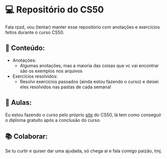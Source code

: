 # 💻 Repositório do CS50

Fala rpzd, vou (tentar) manter esse repositório com anotações e exercícios feitos durante o curso CS50. 

## 📜 Conteúdo:
- Anotações: 
   - Algumas anotações, mas a maioria das coisas que vc vai encontrar são os exemplos nos arquivos
- Exercícios resolvidos:
    - Resolvi exercícios passados (ainda estou fazendo o curso) e deixei eles resolvidos nas pastas de cada semana!

## 🔗 Aulas:
Eu estou fazendo o curso pelo próprio <a href="https://cs50.harvard.edu/x/2023/weeks/1/ ">site</a>  do CS50, lá tem como conseguir o diploma gratuito após a conclusão do curso.

## 📚 Colaborar:
Se tu curtir e quiser dar uma ajudada, só chega ai e fala comigo paizão, tmj.

